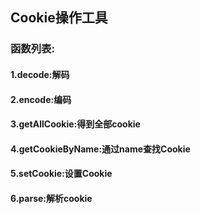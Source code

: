 ## Cookie操作工具

### 函数列表:
#### 1.decode:解码
#### 2.encode:编码
#### 3.getAllCookie:得到全部cookie
#### 4.getCookieByName:通过name查找Cookie
#### 5.setCookie:设置Cookie
#### 6.parse:解析cookie
